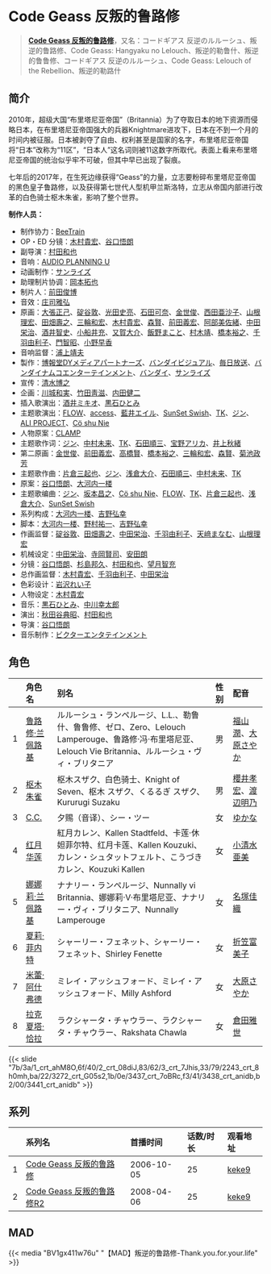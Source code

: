 # Code Geass 反叛的鲁路修


> <u>**[Code Geass 反叛的鲁路修](https://bgm.tv/subject/793)**</u>，又名：コードギアス 反逆のルルーシュ、叛逆的鲁路修、Code Geass: Hangyaku no Lelouch、叛逆的勒鲁什、叛逆的鲁鲁修、コードギアス 反逆のルルーシュ、Code Geass: Lelouch of the Rebellion、叛逆的勒路什

## 简介

2010年，超级大国“布里塔尼亚帝国”（Britannia）为了夺取日本的地下资源而侵略日本，在布里塔尼亚帝国强大的兵器Knightmare进攻下，日本在不到一个月的时间内被征服。日本被剥夺了自由、权利甚至是国家的名字，布里塔尼亚帝国将“日本”改称为“11区”，“日本人”这名词则被11这数字所取代。表面上看来布里塔尼亚帝国的统治似乎牢不可破，但其中早已出现了裂痕。

七年后的2017年，在生死边缘获得“Geass”的力量，立志要粉碎布里塔尼亚帝国的黑色皇子鲁路修，以及获得第七世代人型机甲兰斯洛特，立志从帝国内部进行改革的白色骑士枢木朱雀，影响了整个世界。

**制作人员：**
- 制作协力：[BeeTrain](https://bgm.tv/person/6346)
- OP・ED 分镜：[木村貴宏](https://bgm.tv/person/419)、[谷口悟朗](https://bgm.tv/person/185)
- 副导演：[村田和也](https://bgm.tv/person/2682)
- 音响：[AUDIO PLANNING U](https://bgm.tv/person/3395)
- 动画制作：[サンライズ](https://bgm.tv/person/189)
- 助理制片协调：[岡本拓也](https://bgm.tv/person/55721)
- 制片人：[前田俊博](https://bgm.tv/person/5774)
- 音效：[庄司雅弘](https://bgm.tv/person/19152)
- 原画：[大張正己](https://bgm.tv/person/257)、[碇谷敦](https://bgm.tv/person/12343)、[光田史亮](https://bgm.tv/person/12286)、[石田可奈](https://bgm.tv/person/6886)、[金世俊](https://bgm.tv/person/12519)、[西田亜沙子](https://bgm.tv/person/620)、[山根理宏](https://bgm.tv/person/6058)、[田畑壽之](https://bgm.tv/person/13809)、[三輪和宏](https://bgm.tv/person/11562)、[木村貴宏](https://bgm.tv/person/419)、[森賢](https://bgm.tv/person/12707)、[前田義宏](https://bgm.tv/person/25421)、[阿部美佐緒](https://bgm.tv/person/11377)、[中田栄治](https://bgm.tv/person/11569)、[酒井智史](https://bgm.tv/person/21200)、[小船井充](https://bgm.tv/person/3347)、[又賀大介](https://bgm.tv/person/12346)、[飯野まこと](https://bgm.tv/person/18772)、[村木靖](https://bgm.tv/person/6088)、[橋本裕之](https://bgm.tv/person/13018)、[千羽由利子](https://bgm.tv/person/162)、[門智昭](https://bgm.tv/person/3034)、[小野早香](https://bgm.tv/person/15455)
- 音响监督：[浦上靖夫](https://bgm.tv/person/192)
- 製作：[博報堂DYメディアパートナーズ](https://bgm.tv/person/1800)、[バンダイビジュアル](https://bgm.tv/person/56)、[毎日放送](https://bgm.tv/person/2847)、[バンダイナムコエンターテインメント](https://bgm.tv/person/3502)、[バンダイ](https://bgm.tv/person/18776)、[サンライズ](https://bgm.tv/person/189)
- 宣传：[清水博之](https://bgm.tv/person/30820)
- 企画：[川城和実](https://bgm.tv/person/1130)、[竹田靑滋](https://bgm.tv/person/3653)、[内田健二](https://bgm.tv/person/1129)
- 插入歌演出：[酒井ミキオ](https://bgm.tv/person/9927)、[黒石ひとみ](https://bgm.tv/person/2383)
- 主题歌演出：[FLOW](https://bgm.tv/person/9673)、[access](https://bgm.tv/person/16114)、[藍井エイル](https://bgm.tv/person/7124)、[SunSet Swish](https://bgm.tv/person/16112)、[TK](https://bgm.tv/person/15304)、[ジン](https://bgm.tv/person/16111)、[ALI PROJECT](https://bgm.tv/person/1528)、[Cö shu Nie](https://bgm.tv/person/33491)
- 人物原案：[CLAMP](https://bgm.tv/person/39)
- 主题歌作词：[ジン](https://bgm.tv/person/16111)、[中村未来](https://bgm.tv/person/48651)、[TK](https://bgm.tv/person/15304)、[石田順三](https://bgm.tv/person/16113)、[宝野アリカ](https://bgm.tv/person/6145)、[井上秋緒](https://bgm.tv/person/10395)
- 第二原画：[金世俊](https://bgm.tv/person/12519)、[前田義宏](https://bgm.tv/person/25421)、[高橋賢](https://bgm.tv/person/12196)、[橋本裕之](https://bgm.tv/person/13018)、[三輪和宏](https://bgm.tv/person/11562)、[森賢](https://bgm.tv/person/12707)、[菊池政芳](https://bgm.tv/person/33684)
- 主题歌作曲：[片倉三起也](https://bgm.tv/person/1344)、[ジン](https://bgm.tv/person/16111)、[浅倉大介](https://bgm.tv/person/3250)、[石田順三](https://bgm.tv/person/16113)、[中村未来](https://bgm.tv/person/48651)、[TK](https://bgm.tv/person/15304)
- 原案：[谷口悟朗](https://bgm.tv/person/185)、[大河内一楼](https://bgm.tv/person/389)
- 主题歌编曲：[ジン](https://bgm.tv/person/16111)、[坂本昌之](https://bgm.tv/person/3668)、[Cö shu Nie](https://bgm.tv/person/33491)、[FLOW](https://bgm.tv/person/9673)、[TK](https://bgm.tv/person/15304)、[片倉三起也](https://bgm.tv/person/1344)、[浅倉大介](https://bgm.tv/person/3250)、[SunSet Swish](https://bgm.tv/person/16112)
- 系列构成：[大河内一楼](https://bgm.tv/person/389)、[吉野弘幸](https://bgm.tv/person/1723)
- 脚本：[大河内一楼](https://bgm.tv/person/389)、[野村祐一](https://bgm.tv/person/9240)、[吉野弘幸](https://bgm.tv/person/1723)
- 作画监督：[碇谷敦](https://bgm.tv/person/12343)、[田畑壽之](https://bgm.tv/person/13809)、[中田栄治](https://bgm.tv/person/11569)、[千羽由利子](https://bgm.tv/person/162)、[天﨑まなむ](https://bgm.tv/person/3694)、[山根理宏](https://bgm.tv/person/6058)
- 机械设定：[中田栄治](https://bgm.tv/person/11569)、[寺岡賢司](https://bgm.tv/person/6113)、[安田朗](https://bgm.tv/person/1382)
- 分镜：[谷口悟朗](https://bgm.tv/person/185)、[杉島邦久](https://bgm.tv/person/949)、[村田和也](https://bgm.tv/person/2682)、[望月智充](https://bgm.tv/person/581)
- 总作画监督：[木村貴宏](https://bgm.tv/person/419)、[千羽由利子](https://bgm.tv/person/162)、[中田栄治](https://bgm.tv/person/11569)
- 色彩设计：[岩沢れい子](https://bgm.tv/person/187)
- 人物设定：[木村貴宏](https://bgm.tv/person/419)
- 音乐：[黒石ひとみ](https://bgm.tv/person/2383)、[中川幸太郎](https://bgm.tv/person/846)
- 演出：[秋田谷典昭](https://bgm.tv/person/7549)、[村田和也](https://bgm.tv/person/2682)
- 导演：[谷口悟朗](https://bgm.tv/person/185)
- 音乐制作：[ビクターエンタテインメント](https://bgm.tv/person/41)

## 角色

|     |   角色名   |   别名  | 性别 |  配音  |
|:--- |:------  |:----      |:---  |:--   |
| 1 | [鲁路修·兰佩路基](https://bgm.tv/character/1) | ルルーシュ・ランペルージ、L.L.、勒鲁什、鲁鲁修、ゼロ、Zero、Lelouch Lamperouge、鲁路修·冯·布里塔尼亚、Lelouch Vie Britannia、ルルーシュ・ヴィ・ブリタニア | 男 | [福山潤](https://bgm.tv/person/3818)、[大原さやか](https://bgm.tv/person/3890) |
| 2 | [枢木朱雀](https://bgm.tv/character/2) | 枢木スザク、白色骑士、Knight of Seven、枢木 スザク、くるるぎ スザク、Kururugi Suzaku | 男 | [櫻井孝宏](https://bgm.tv/person/4015)、[渡辺明乃](https://bgm.tv/person/4032) |
| 3 | [C.C.](https://bgm.tv/character/3) | 夕赐（音译）、シー・ツー | 女 | [ゆかな](https://bgm.tv/person/3824) |
| 4 | [红月华莲](https://bgm.tv/character/2243) | 紅月カレン、Kallen Stadtfeld、卡莲·休妲菲尔特、红月卡莲、Kallen Kouzuki、カレン・シュタットフェルト、こうづき カレン、Kouzuki Kallen | 女 | [小清水亜美](https://bgm.tv/person/4474) |
| 5 | [娜娜莉·兰佩路基](https://bgm.tv/character/3272) | ナナリー・ランペルージ、Nunnally vi Britannia、娜娜莉·V·布里塔尼亚、ナナリー・ヴィ・ブリタニア、Nunnally Lamperouge | 女 | [名塚佳織](https://bgm.tv/person/3922) |
| 6 | [夏莉·菲内特](https://bgm.tv/character/3437) | シャーリー・フェネット、シャーリー・フェネット、Shirley Fenette | 女 | [折笠富美子](https://bgm.tv/person/4042) |
| 7 | [米蕾·阿什弗德](https://bgm.tv/character/3438) | ミレイ・アッシュフォード、ミレイ・アッシュフォード、Milly Ashford | 女 | [大原さやか](https://bgm.tv/person/3890) |
| 8 | [拉克夏塔·恰拉](https://bgm.tv/character/3441) | ラクシャータ・チャウラー、ラクシャータ・チャウラー、Rakshata Chawla | 女 | [倉田雅世](https://bgm.tv/person/3957) |

{{< slide "7b/3a/1_crt_ahM8O,6f/40/2_crt_08diJ,83/62/3_crt_7Jhis,33/79/2243_crt_8h0mh,ba/22/3272_crt_G05s2,1b/0e/3437_crt_7oBRc,f3/41/3438_crt_anidb,b2/00/3441_crt_anidb" >}}

## 系列

|     | 系列名                 | 首播时间       | 话数/时长 | 观看地址                                                    |
| :-- | :------------------ | :--------- | :---- | :------------------------------------------------------ |
| 1   |[Code Geass 反叛的鲁路修](https://bgm.tv/subject/793)| 2006-10-05 | 25    | [keke9](https://www.keke9.app/play/22150-4-163634.html) |
| 2   |[Code Geass 反叛的鲁路修R2](https://bgm.tv/subject/8)| 2008-04-06 | 25    | [keke9](https://www.keke9.app/play/22149-4-163609.html) |


## MAD

{{< media  "BV1gx411w76u"
"【MAD】叛逆的鲁路修-Thank.you.for.your.life"  >}}
